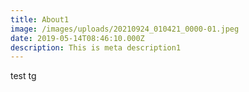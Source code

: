 ```yaml
---
title: About1
image: /images/uploads/20210924_010421_0000-01.jpeg
date: 2019-05-14T08:46:10.000Z
description: This is meta description1
---
```

test tg
